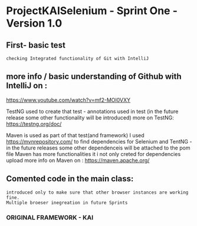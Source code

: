 # ProjectKAISelenium - Sprint One -Version 1.0


## First- basic test 
    checking Integrated functionality of Git with IntelliJ

## more info / basic understanding of Github with IntelliJ on :
https://www.youtube.com/watch?v=mf2-MOl0VXY

TestNG used to create that test - annotations used in test (in the future release some other functionality will be introduced)
more on TestNG: https://testng.org/doc/

Maven is used as part of that test(and framework)
I used https://mvnrepository.com/ to find dependencies for Selenium and TentNG - in the future releases some other dependenceis will be attached to the pom file
Maven has more functionalities it i not only creted for dependencies upload 
more info on Maven on : https://maven.apache.org/

## Comented code in the main class: 
    introduced only to make sure that other browser instances are working fine.
    Multiple broeser inegreation in future Sprints





### ORIGINAL FRAMEWORK - KAI

